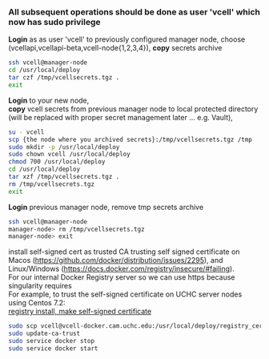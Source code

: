 ### All subsequent operations should be done as user 'vcell' which now has sudo privilege

**Login** as as user 'vcell' to previously configured manager node, choose (vcellapi,vcellapi-beta,vcell-node{1,2,3,4}), **copy** secrets archive

```bash
ssh vcell@manager-node
cd /usr/local/deploy
tar czf /tmp/vcellsecrets.tgz .
exit
```

**Login** to your new node,  
**copy** vcell secrets from previous manager node to local protected directory (will be replaced with proper secret management later ... e.g. Vault),  

```bash
su - vcell
scp {the node where you archived secrets}:/tmp/vcellsecrets.tgz /tmp
sudo mkdir -p /usr/local/deploy
sudo chown vcell /usr/local/deploy
chmod 700 /usr/local/deploy
cd /usr/local/deploy
tar xzf /tmp/vcellsecrets.tgz .
rm /tmp/vcellsecrets.tgz
exit
```

**Login** previous manager node, remove tmp secrets archive

```bash
ssh vcell@manager-node
manager-node> rm /tmp/vcellsecrets.tgz
manager-node> exit
```

install self-signed cert as trusted CA trusting self signed certificate on Macos (https://github.com/docker/distribution/issues/2295), and Linux/Windows (https://docs.docker.com/registry/insecure/#failing).  
For our internal Docker Registry server so we can use https because singularity requires  
For example, to trust the self-signed certificate on UCHC server nodes using Centos 7.2:  
[registry install, make self-signed certificate](../build/README_Registry.md)  

```bash
sudo scp vcell@vcell-docker.cam.uchc.edu:/usr/local/deploy/registry_certs/domain.cert /etc/pki/ca-trust/source/anchors/vcell-docker.cam.uchc.edu.crt
sudo update-ca-trust
sudo service docker stop
sudo service docker start
```

